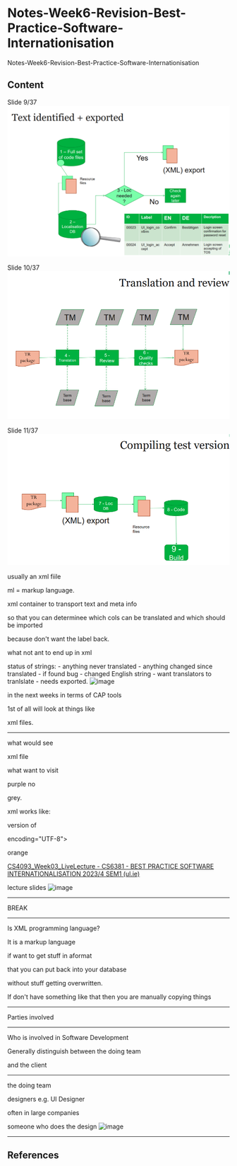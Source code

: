 # Notes-Week6-Revision-Best-Practice-Software-Internationisation
Notes-Week6-Revision-Best-Practice-Software-Internationisation

## Content

Slide 9/37 [![static/images/Screenshot-2023-10-16-202738-Best-Prac-Slide-1.png](https://github.com/CoderSales/Notes-Week6-Revision-Best-Practice-Software-Internationisation/blob/main/static/images/Screenshot-2023-10-16-202738-Best-Prac-Slide-1.png)](https://learn.ul.ie/d2l/le/lessons/10835/topics/457621)

Slide 10/37 [![static/images/Screenshot-2023-10-16-202738-Best-Prac-Slide-2.png](https://github.com/CoderSales/Notes-Week6-Revision-Best-Practice-Software-Internationisation/blob/main/static/images/Screenshot-2023-10-16-202738-Best-Prac-Slide-2.png)](https://learn.ul.ie/d2l/le/lessons/10835/topics/457621)

Slide 11/37 [![static/images/Screenshot-2023-10-16-205511-Best-Prac-Slide-3.png](https://github.com/CoderSales/Notes-Week6-Revision-Best-Practice-Software-Internationisation/blob/main/static/images/Screenshot-2023-10-16-205511-Best-Prac-Slide-3.png)](https://learn.ul.ie/d2l/le/lessons/10835/topics/457621)

usually an xml fiile

ml = markup language.

xml container to transport text and meta info

so that you can determinee which cols can be translated and which should be imported

because don't want the label back.

what not ant to end up in xml

status of strings:
	- anything never translated
	- anything changed since translated
	- if found bug
	- changed English string
	- want translators to tranlslate
	- needs exported.
![image](https://github.com/CoderSales/Notes-Week6-Revision-Best-Practice-Software-Internationisation/assets/32943259/62eb0658-b68f-43cb-9fdb-56ac25572160)

in the next weeks in terms of CAP tools

1st of all will look at things like 

xml files.

______

what would see 

xml file

what want to visit

purple no

grey.

xml works like:

version of 

encoding="UTF-8">	

orange

<?xml version="1.0" encoding="UTF-8"?>


[CS4093_Week03_LiveLecture - CS6381 - BEST PRACTICE SOFTWARE INTERNATIONALISATION 2023/4 SEM1 (ul.ie)](https://learn.ul.ie/d2l/le/lessons/10835/topics/457621)


lecture slides
![image](https://github.com/CoderSales/Notes-Week6-Revision-Best-Practice-Software-Internationisation/assets/32943259/ad7400e6-b842-4511-a48f-f84e52a9c4d6)

_____

BREAK
_________

Is XML  programming language?

It is a markup language

if want to get stuff in  aformat 

that you can put back into your database

without stuff getting overwritten.

If don't have something like that
then you are
manually copying things

________

Parties involved

________

Who is involved in Software Development

Generally distinguish between the doing team

and the client

_____

the doing team

designers
e.g.
UI Designer

often in large companies 

someone who does the design
![image](https://github.com/CoderSales/Notes-Week6-Revision-Best-Practice-Software-Internationisation/assets/32943259/8d6d380a-2276-4e23-a325-badf4ba848b8)

_____

## References
